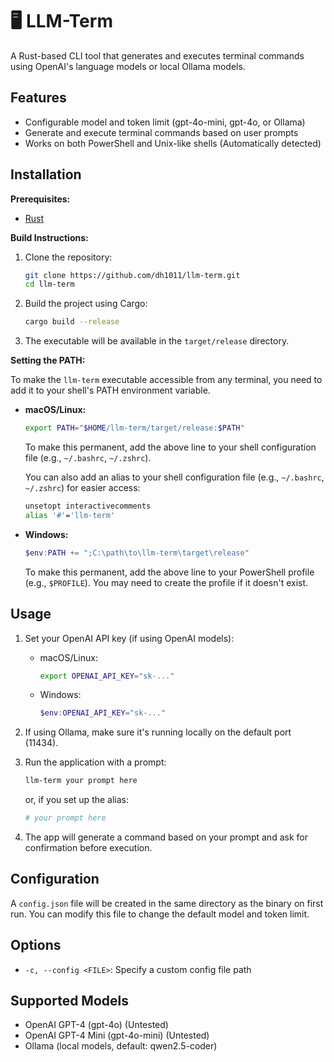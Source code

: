 # 🖥️ LLM-Term

A Rust-based CLI tool that generates and executes terminal commands using OpenAI's language models or local Ollama models.

## Features

- Configurable model and token limit (gpt-4o-mini, gpt-4o, or Ollama)
- Generate and execute terminal commands based on user prompts
- Works on both PowerShell and Unix-like shells (Automatically detected)

## Installation

**Prerequisites:**

- [Rust](https://www.rust-lang.org/tools/install)

**Build Instructions:**

1.  Clone the repository:

    ```bash
    git clone https://github.com/dh1011/llm-term.git
    cd llm-term
    ```

2.  Build the project using Cargo:

    ```bash
    cargo build --release
    ```

3.  The executable will be available in the `target/release` directory.

**Setting the PATH:**

To make the `llm-term` executable accessible from any terminal, you need to add it to your shell's PATH environment variable.

- **macOS/Linux:**

  ```bash
  export PATH="$HOME/llm-term/target/release:$PATH"
  ```

  To make this permanent, add the above line to your shell configuration file (e.g., `~/.bashrc`, `~/.zshrc`).

  You can also add an alias to your shell configuration file (e.g., `~/.bashrc`, `~/.zshrc`) for easier access:

  ```bash
  unsetopt interactivecomments
  alias '#'='llm-term'
  ```

- **Windows:**

  ```powershell
  $env:PATH += ";C:\path\to\llm-term\target\release"
  ```

  To make this permanent, add the above line to your PowerShell profile (e.g., `$PROFILE`). You may need to create the profile if it doesn't exist.

## Usage

1.  Set your OpenAI API key (if using OpenAI models):

    - macOS/Linux:

      ```bash
      export OPENAI_API_KEY="sk-..."
      ```

    - Windows:

      ```powershell
      $env:OPENAI_API_KEY="sk-..."
      ```

2.  If using Ollama, make sure it's running locally on the default port (11434).

3.  Run the application with a prompt:

    ```bash
    llm-term your prompt here
    ```

    or, if you set up the alias:

    ```bash
    # your prompt here
    ```

4.  The app will generate a command based on your prompt and ask for confirmation before execution.

## Configuration

A `config.json` file will be created in the same directory as the binary on first run. You can modify this file to change the default model and token limit.

## Options

- `-c, --config <FILE>`: Specify a custom config file path

## Supported Models

- OpenAI GPT-4 (gpt-4o) (Untested)
- OpenAI GPT-4 Mini (gpt-4o-mini) (Untested)
- Ollama (local models, default: qwen2.5-coder)

